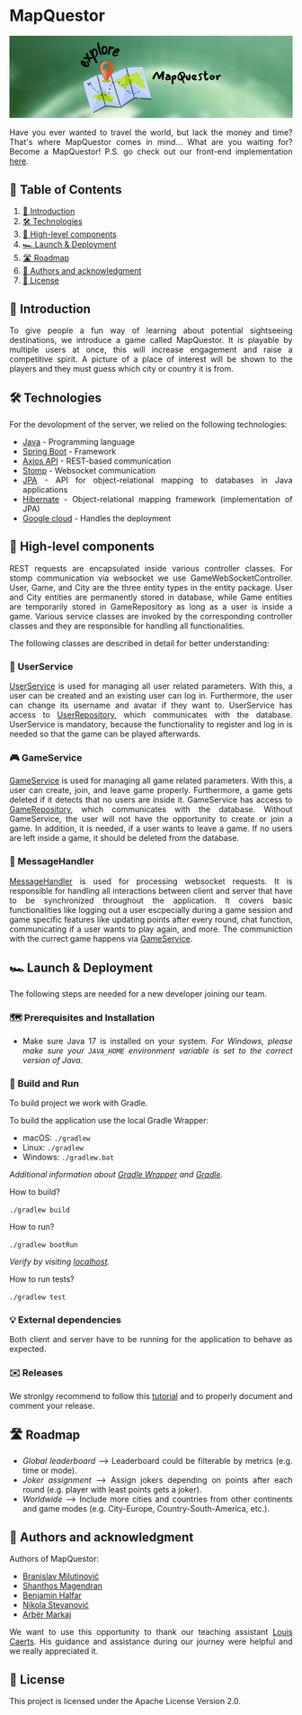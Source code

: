 # MapQuestor
<div style="text-align: justify">

![Image](src/main/java/ch/uzh/ifi/hase/soprafs24/additional/LOGO1.png)

Have you ever wanted to travel the world, but lack the money and time? That's where MapQuestor comes in mind... What are you waiting for? Become a MapQuestor!
P.S. go check out our front-end implementation [here](https://github.com/sopra-fs24-group-40/mapquestor-client).

## 📜 Table of Contents

1. [👋 Introduction](#introduction)
2. [🛠️ Technologies](#technologies)
3. [🧭 High-level components](#highlevelcomponents)
4. [🏎️ Launch & Deployment](#launchanddeployment)
5. [🛣️ Roadmap](#roadmap)
6. [👔 Authors and acknowledgment](#authorsandacknowledgment)
7. [📝 License](#license)

<a id="introduction"></a>
## 👋 Introduction

To give people a fun way of learning about potential sightseeing destinations, we introduce a game called MapQuestor. It is playable by multiple users at once, this will increase engagement and raise a competitive spirit. A picture of a place of interest will be shown to the players and they must guess which city or country it is from.

<a id="technologies"></a>
## 🛠️ Technologies

For the devolopment of the server, we relied on the following technologies:

* [Java](https://www.java.com/de/download/manual.jsp) - Programming language
* [Spring Boot](https://spring.io/projects/spring-boot) - Framework
* [Axios API](https://axios-http.com/docs/api_intro) - REST-based communication
* [Stomp](https://stomp-js.github.io/stomp-websocket/) - Websocket communication 
* [JPA](https://javaee.github.io/javaee-spec/javadocs/javax/persistence/package-summary.html) - API for object-relational mapping to databases in Java applications
* [Hibernate](https://hibernate.org/) - Object-relational mapping framework (implementation of JPA)
* [Google cloud](https://cloud.google.com/?hl=en) - Handles the deployment

<a id="highlevelcomponents"></a>
## 🧭 High-level components

REST requests are encapsulated inside various controller classes. For stomp communication via websocket we use GameWebSocketController. User, Game, and City are the three entity types in the entity package. User and City entities are permanently stored in database, while Game entities are temporarily stored in GameRepository as long as a user is inside a game. Various service classes are invoked by the corresponding controller classes and they are responsible for handling all functionalities.

The following classes are described in detail for better understanding:

### 👤 UserService

[UserService](https://github.com/sopra-fs24-group-40/mapquestor-server/blob/main/src/main/java/ch/uzh/ifi/hase/soprafs24/service/UserService.java) is used for managing all user related parameters. With this, a user can be created and an existing user can log in. Furthermore, the user can change its username and avatar if they want to. UserService has access to [UserRepository](https://github.com/sopra-fs24-group-40/mapquestor-server/blob/main/src/main/java/ch/uzh/ifi/hase/soprafs24/repository/UserRepository.java), which communicates with the database. UserService is mandatory, because the functionality to register and log in is needed so that the game can be played afterwards.

### 🎮 GameService

[GameService](https://github.com/sopra-fs24-group-40/mapquestor-server/blob/main/src/main/java/ch/uzh/ifi/hase/soprafs24/service/GameService.java) is used for managing all game related parameters. With this, a user can create, join, and leave game properly. Furthermore, a game gets deleted if it detects that no users are inside it. GameService has access to [GameRepository](https://github.com/sopra-fs24-group-40/mapquestor-server/blob/main/src/main/java/ch/uzh/ifi/hase/soprafs24/repository/GameRepository.java), which communicates with the database. Without GameService, the user will not have the opportunity to create or join a game. In addition, it is needed, if a user wants to leave a game. If no users are left inside a game, it should be deleted from the database.

### 📮 MessageHandler

[MessageHandler](https://github.com/sopra-fs24-group-40/mapquestor-server/blob/main/src/main/java/ch/uzh/ifi/hase/soprafs24/messages/MessageHandler.java) is used for processing websocket requests. It is responsible for handling all interactions between client and server that have to be synchronized throughout the application. It covers basic functionalities like logging out a user escpecially during a game session and game specific features like updating points after every round, chat function, communicating if a user wants to play again, and more. The communiction with the currect game happens via [GameService](https://github.com/sopra-fs24-group-40/mapquestor-server/blob/main/src/main/java/ch/uzh/ifi/hase/soprafs24/service/GameService.java).

<a id="launchanddeployment"></a>
## 🏎️ Launch & Deployment

The following steps are needed for a new developer joining our team.

### 🗺️ Prerequisites and Installation

- Make sure Java 17 is installed on your system. _For Windows, please make sure your `JAVA_HOME` environment variable is set to the correct version of Java_.

### 🔨 Build and Run

To build project we work with Gradle.

To build the application use the local Gradle Wrapper:
-   macOS: `./gradlew`
-   Linux: `./gradlew`
-   Windows: `./gradlew.bat`

_Additional information about [Gradle Wrapper](https://docs.gradle.org/current/userguide/gradle_wrapper.html) and [Gradle](https://gradle.org/docs/)._

How to build?

```./gradlew build```

How to run?

```./gradlew bootRun```

_Verify by visiting [localhost](http://localhost:8080/)._

How to run tests?

```./gradlew test```

### 💡 External dependencies

Both client and server have to be running for the application to behave as expected.

### ✉️ Releases

We stronlgy recommend to follow this [tutorial](https://docs.github.com/en/repositories/releasing-projects-on-github/managing-releases-in-a-repository) and to properly document and comment your release.

<a id="roadmap"></a>
## 🛣️ Roadmap

- _Global leaderboard_ --> Leaderboard could be filterable by metrics (e.g. time or mode).
- _Joker assignment_ --> Assign jokers depending on points after each round (e.g. player with least points gets a joker).
- _Worldwide_ --> Include more cities and countries from other continents and game modes (e.g. City-Europe, Country-South-America, etc.).

<a id="authorsandacknowledgment"></a>
## 👔 Authors and acknowledgment

Authors of MapQuestor:

- [Branislav Milutinović](https://github.com/B-M)
- [Shanthos Magendran](https://github.com/LaughingF0x)
- [Benjamin Halfar](https://github.com/bhalf)
- [Nikola Stevanović](https://github.com/nik-stev)
- [Arbër Markaj](https://github.com/domeniku7)

We want to use this opportunity to thank our teaching assistant [Louis Caerts](https://github.com/LouisCaerts). His guidance and assistance during our journey were helpful and we really appreciated it.

<a id="license"></a>
## 📝 License

This project is licensed under the Apache License Version 2.0.

</div>